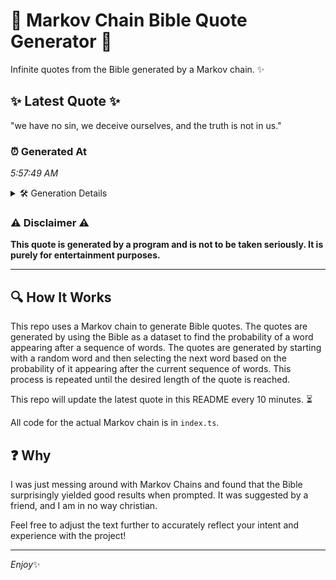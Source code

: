 # 📖 Markov Chain Bible Quote Generator 📖

Infinite quotes from the Bible generated by a Markov chain. ✨

## ✨ Latest Quote ✨
"we have no sin, we deceive ourselves, and the truth is not in us."

### ⏰ Generated At
*5:57:49 AM*

<details>
    <summary>🛠️ Generation Details</summary>
    <p>
        <strong>🌱 Seed:</strong> we<br>
        <strong>🔄 Iterations:</strong> 13<br>
        <strong>📜 Context History:</strong><br>[ we ]: have<br>[ we, have ]: no<br>[ we, have, no ]: sin,<br>[ we, have, no, sin, ]: we<br>[ we, have, no, sin,, we ]: deceive<br>[ we, have, no, sin,, we, deceive ]: ourselves,<br>[ have, no, sin,, we, deceive, ourselves, ]: and<br>[ no, sin,, we, deceive, ourselves,, and ]: the<br>[ sin,, we, deceive, ourselves,, and, the ]: truth<br>[ we, deceive, ourselves,, and, the, truth ]: is<br>[ deceive, ourselves,, and, the, truth, is ]: not<br>[ ourselves,, and, the, truth, is, not ]: in<br>[ and, the, truth, is, not, in ]: us.<br>
    </p>
</details>

### ⚠️ Disclaimer ⚠️
**This quote is generated by a program and is not to be taken seriously. It is purely for entertainment purposes.**

---

## 🔍 How It Works

This repo uses a Markov chain to generate Bible quotes. The quotes are generated by using the Bible as a dataset to find the probability of a word appearing after a sequence of words. The quotes are generated by starting with a random word and then selecting the next word based on the probability of it appearing after the current sequence of words. This process is repeated until the desired length of the quote is reached.

This repo will update the latest quote in this README every 10 minutes. ⏳

All code for the actual Markov chain is in `index.ts`.

## ❓ Why

I was just messing around with Markov Chains and found that the Bible surprisingly yielded good results when prompted. 
It was suggested by a friend, and I am in no way christian.

Feel free to adjust the text further to accurately reflect your intent and experience with the project!

---

*Enjoy*✨
